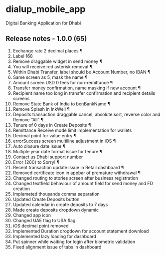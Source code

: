 # dialup_mobile_app

Digital Banking Application for Dhabi

## Release notes - 1.0.0 (65)

1. Exchange rate 2 decimal places ¶
2. Label 168
3. Remove draggable widget in send money ¶
4. You will receive red asterisk removal ¶
5. Within Dhabi Transfer, label should be Account Number, no IBAN ¶
6. Same screen as 5, mask the name ¶
7. Amount screen USD 0 fees for non-remittance ¶
8. Transfer money confirmation, name masking if new account ¶
9. Recipient name too long in transfer confirmation and recipient details screens
10. Remove State Bank of India to benBankName ¶
11. Remove Splash in InkWell ¶
12. Deposits transaction draggable cancel, absolute sort, reverse color and Remove “All” ¶
13. Tenure of 0 days in Create Deposits ¶
14. Remittance Receive mode limit implementation for wallets
15. Decimal point for value entry ¶
16. errorSuccess screen multiline adjustment in iOS ¶
17. Auto closure date issue ¶
18. Multiple year date format issue for tenure ¶
19. Contact us Dhabi support number
20. Error {200} to Sorry! ¶
21. Recent transaction update issue in Retail dashboard ¶
22. Removed certificate icon in appbar of premature withdrawal ¶
23. Changed routing to stories screen after business registration
24. Changed textfield behaviour of amount field for send money and FD creation
25. Implemeted thousands comma separation
26. Updated Create Deposits button
27. Updated calendar in create deposits to 7 days
28. Made create deposits dropdown dynamic
29. Changed app icon
30. Changed UAE flag to USA flag
31. iOS decimal point removed
32. Implemented Duration dropdown for account statement download
33. Implemented lazy loading for dashboard
34. Put spinner while waiting for login after biometric validation
35. Fixed alignment issue of tabs in dashboard
